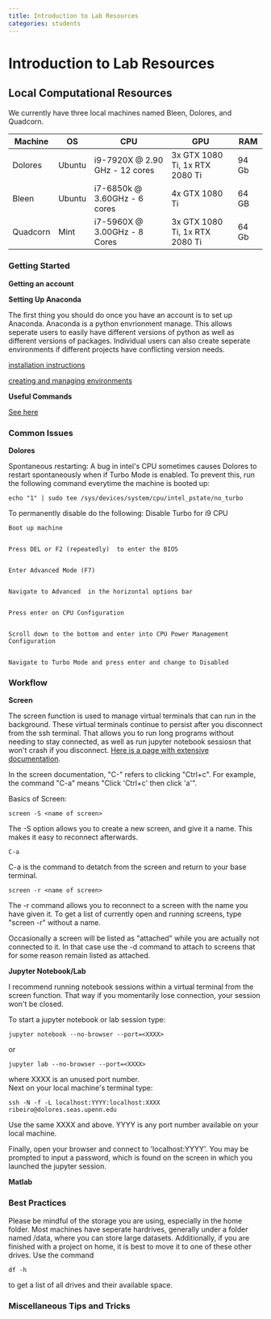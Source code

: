 ```yaml
---
title: Introduction to Lab Resources
categories: students
---
```


# Introduction to Lab Resources

## Local Computational Resources

We currently have three local machines named Bleen, Dolores, and Quadcorn. 

| Machine  | OS     | CPU                            | GPU                            | RAM   |
|----------|--------|--------------------------------|--------------------------------|-------|
| Dolores  | Ubuntu | i9-7920X @ 2.90 GHz - 12 cores | 3x GTX 1080 Ti, 1x RTX 2080 Ti | 94 Gb |
| Bleen    | Ubuntu | i7-6850k @ 3.60GHz - 6 cores   | 4x GTX 1080 Ti                 | 64 GB |
| Quadcorn | Mint   | i7-5960X @ 3.00GHz - 8 Cores   | 3x GTX 1080 Ti, 1x RTX 2080 Ti | 64 Gb |

### Getting Started

**Getting an account**


**Setting Up Anaconda**

The first thing you should do once you have an account is to set up Anaconda. Anaconda is a python envrionment manage. This allows seperate users to easily have different versions of python as well as different versions of packages. Individual users can also create seperate environments if different projects have conflicting version needs. 

[installation instructions](https://docs.anaconda.com/anaconda/install/linux/)

[creating and managing environments](https://docs.conda.io/projects/conda/en/latest/user-guide/tasks/manage-environments.html)

**Useful Commands**

[See here](http://kordinglab.com/2018/09/20/bleen-quadcorn-commands.html)


### Common Issues

**Dolores**

Spontaneous restarting: A bug in intel's CPU sometimes causes Dolores to restart spontaneously when if Turbo Mode is enabled. To prevent this, run the following command everytime the machine is booted up:

    echo "1" | sudo tee /sys/devices/system/cpu/intel_pstate/no_turbo

To permanently disable do the following:
Disable Turbo for i9 CPU

    Boot up machine


    Press DEL or F2 (repeatedly)  to enter the BIOS


    Enter Advanced Mode (F7)


    Navigate to Advanced  in the horizontal options bar


    Press enter on CPU Configuration


    Scroll down to the bottom and enter into CPU Power Management Configuration


    Navigate to Turbo Mode and press enter and change to Disabled


### Workflow

**Screen**

The screen function is used to manage virtual terminals that can run in the background. These virtual terminals continue to persist after you disconnect from the ssh terminal. That allows you to run long programs without needing to stay connected, as well as run jupyter notebook sessiosn that won't crash if you disconnect. [Here is a page with extensive documentation](https://www.gnu.org/software/screen/manual/screen.html). 

In the screen documentation, "C-" refers to clicking "Ctrl+c". For example, the command "C-a" means "Click 'Ctrl+c' then click 'a'".

Basics of Screen:

    screen -S <name of screen>

The -S option allows you to create a new screen, and give it a name. This makes it easy to reconnect afterwards.

    C-a

C-a is the command to detatch from the screen and return to your base terminal.

    screen -r <name of screen>

The -r command allows you to reconnect to a screen with the name you have given it. To get a list of currently open and running screens, type "screen -r" without a name.

Occasionally a screen will be listed as "attached" while you are actually not connected to it. In that case use the -d command to attach to screens that for some reason remain listed as attached.

**Jupyter Notebook/Lab**

I recommend running notebook sessions within a virtual terminal from the screen function. That way if you momentarily lose connection, your session won't be closed.

To start a jupyter notebook or lab session type:

    jupyter notebook --no-browser --port=<XXXX>
or

    jupyter lab --no-browser --port=<XXXX>

where XXXX is an unused port number.  
Next on your local machine's terminal type:

    ssh -N -f -L localhost:YYYY:localhost:XXXX ribeiro@dolores.seas.upenn.edu

Use the same XXXX and above. YYYY is any port number available on your local machine. 

Finally, open your browser and connect to 'localhost:YYYY'. You may be prompted to input a password, which is found on the screen in which you launched the jupyter session.

**Matlab**

### Best Practices

Please be mindful of the storage you are using, especially in the home folder. Most machines have seperate hardrives, generally under a folder named /data<X>, where you can store large datasets. Additionally, if you are finished with a project on home, it is best to move it to one of these other drives. Use the command
    
    df -h
to get a list of all drives and their available space.


### Miscellaneous Tips and Tricks

